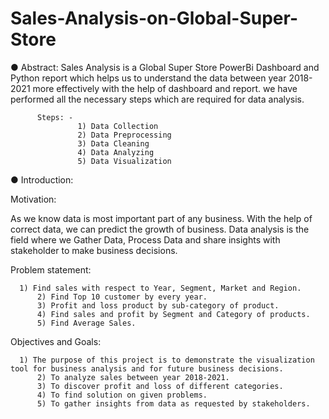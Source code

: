 # Sales-Analysis-on-Global-Super-Store

● Abstract: 
          Sales Analysis is a Global Super Store PowerBi Dashboard and Python report which helps us to understand the data between year 2018-2021 more effectively with             the help of dashboard and report. we have performed all the necessary steps which are required for data analysis. 
          
          Steps: -  
                   1) Data Collection 
                   2) Data Preprocessing 
                   3) Data Cleaning 
                   4) Data Analyzing 
                   5) Data Visualization


● Introduction:
	

Motivation: 

As we know data is most important part of any business. With the help of correct data, we can predict the growth of business. Data analysis is the field where we Gather Data, Process Data and share insights with stakeholder to make business decisions.

Problem statement: 
          
	  1) Find sales with respect to Year, Segment, Market and Region. 
          2) Find Top 10 customer by every year. 
          3) Profit and loss product by sub-category of product. 
          4) Find sales and profit by Segment and Category of products. 
          5) Find Average Sales.

Objectives and Goals: 
          
	  1) The purpose of this project is to demonstrate the visualization tool for business analysis and for future business decisions. 
          2) To analyze sales between year 2018-2021. 
          3) To discover profit and loss of different categories. 
          4) To find solution on given problems. 
          5) To gather insights from data as requested by stakeholders.





